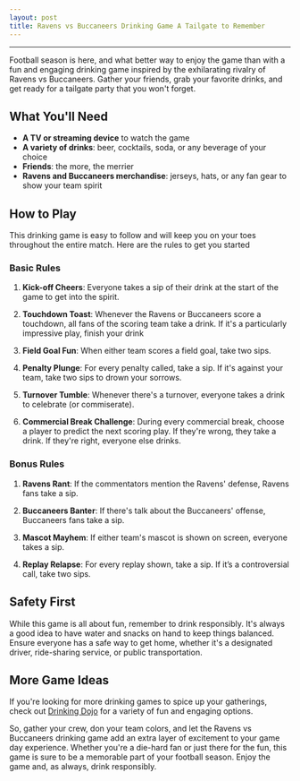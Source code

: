 ```yaml
---
layout: post
title: Ravens vs Buccaneers Drinking Game A Tailgate to Remember
---
```



---

Football season is here, and what better way to enjoy the game than with a fun and engaging drinking game inspired by the exhilarating rivalry of Ravens vs Buccaneers. Gather your friends, grab your favorite drinks, and get ready for a tailgate party that you won't forget.

## What You'll Need

- **A TV or streaming device** to watch the game
- **A variety of drinks**: beer, cocktails, soda, or any beverage of your choice
- **Friends**: the more, the merrier
- **Ravens and Buccaneers merchandise**: jerseys, hats, or any fan gear to show your team spirit

## How to Play

This drinking game is easy to follow and will keep you on your toes throughout the entire match. Here are the rules to get you started

### Basic Rules

1. **Kick-off Cheers**: Everyone takes a sip of their drink at the start of the game to get into the spirit.

2. **Touchdown Toast**: Whenever the Ravens or Buccaneers score a touchdown, all fans of the scoring team take a drink. If it's a particularly impressive play, finish your drink

3. **Field Goal Fun**: When either team scores a field goal, take two sips.

4. **Penalty Plunge**: For every penalty called, take a sip. If it's against your team, take two sips to drown your sorrows.

5. **Turnover Tumble**: Whenever there's a turnover, everyone takes a drink to celebrate (or commiserate).

6. **Commercial Break Challenge**: During every commercial break, choose a player to predict the next scoring play. If they're wrong, they take a drink. If they're right, everyone else drinks.

### Bonus Rules

1. **Ravens Rant**: If the commentators mention the Ravens' defense, Ravens fans take a sip.

2. **Buccaneers Banter**: If there's talk about the Buccaneers' offense, Buccaneers fans take a sip.

3. **Mascot Mayhem**: If either team's mascot is shown on screen, everyone takes a sip.

4. **Replay Relapse**: For every replay shown, take a sip. If it’s a controversial call, take two sips.

## Safety First

While this game is all about fun, remember to drink responsibly. It's always a good idea to have water and snacks on hand to keep things balanced. Ensure everyone has a safe way to get home, whether it's a designated driver, ride-sharing service, or public transportation.

## More Game Ideas

If you're looking for more drinking games to spice up your gatherings, check out [Drinking Dojo](https://drinkingdojo.com/) for a variety of fun and engaging options.

So, gather your crew, don your team colors, and let the Ravens vs Buccaneers drinking game add an extra layer of excitement to your game day experience. Whether you're a die-hard fan or just there for the fun, this game is sure to be a memorable part of your football season. Enjoy the game and, as always, drink responsibly.

